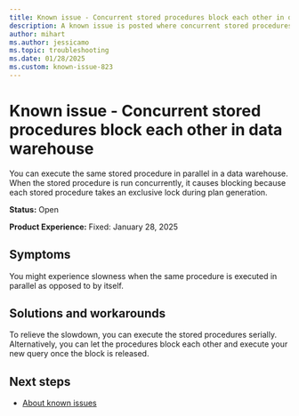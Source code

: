 ```yaml
---
title: Known issue - Concurrent stored procedures block each other in data warehouse
description: A known issue is posted where concurrent stored procedures block each other in data warehouse.
author: mihart
ms.author: jessicamo
ms.topic: troubleshooting  
ms.date: 01/28/2025
ms.custom: known-issue-823
---
```


# Known issue - Concurrent stored procedures block each other in data warehouse

You can execute the same stored procedure in parallel in a data warehouse. When the stored procedure is run concurrently, it causes blocking because each stored procedure takes an exclusive lock during plan generation.

**Status:** Open

**Product Experience:** Fixed: January 28, 2025

## Symptoms

You might experience slowness when the same procedure is executed in parallel as opposed to by itself.

## Solutions and workarounds

To relieve the slowdown, you can execute the stored procedures serially. Alternatively, you can let the procedures block each other and execute your new query once the block is released.

## Next steps

- [About known issues](https://support.fabric.microsoft.com/known-issues)
